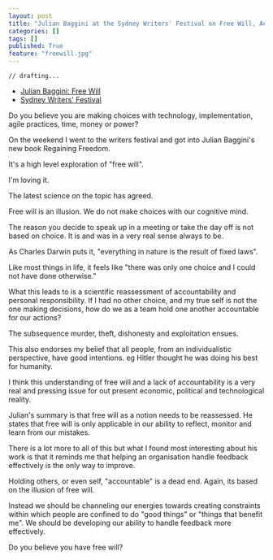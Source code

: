 ```yaml
---
layout: post
title: "Julian Baggini at the Sydney Writers' Festival on Free Will, Accountability and Feedback"
categories: []
tags: []
published: True
feature: "freewill.jpg"
---
```


	// drafting...

- [Julian Baggini: Free Will](http://www.swf.org.au/program/swf2016/julian-baggini-free-will-230)
- [Sydney Writers' Festival](www.swf.org.au)

Do you believe you are making choices with technology, implementation, agile practices, time, money or power?

On the weekend I went to the writers festival and got into Julian Baggini's new book Regaining Freedom. 

It's a high level exploration of "free will". 

I'm loving it.

The latest science on the topic has agreed. 

Free will is an illusion. We do not make choices with our cognitive mind.

The reason you decide to speak up in a meeting or take the day off is not based on choice. It is and was in a very real sense always to be.

As Charles Darwin puts it, "everything in nature is the result of fixed laws".

Like most things in life, it feels like "there was only one choice and I could not have done otherwise."

What this leads to is a scientific reassessment of accountability and personal responsibility. If I had no other choice, and my true self is not the one making decisions, how do we as a team hold one another accountable for our actions?

The subsequence murder, theft, dishonesty and exploitation ensues. 

This also endorses my belief that all people, from an individualistic perspective, have good intentions. eg Hitler thought he was doing his best for humanity.

I think this understanding of free will and a lack of accountability is a very real and pressing issue for out present economic, political and technological reality. 

Julian's summary is that free will as a notion needs to be reassessed. He states that free will is only applicable in our ability to reflect, monitor and learn from our mistakes.

There is a lot more to all of this but what I found most interesting about his work is that it reminds me that helping an organisation handle feedback effectively is the only way to improve. 

Holding others, or even self, "accountable" is a dead end. Again, its based on the illusion of free will.

Instead we should be channeling our energies towards creating constraints within which people are confined to do "good things" or "things that benefit me". We should be developing our ability to handle feedback more effectively.

Do you believe you have free will?
